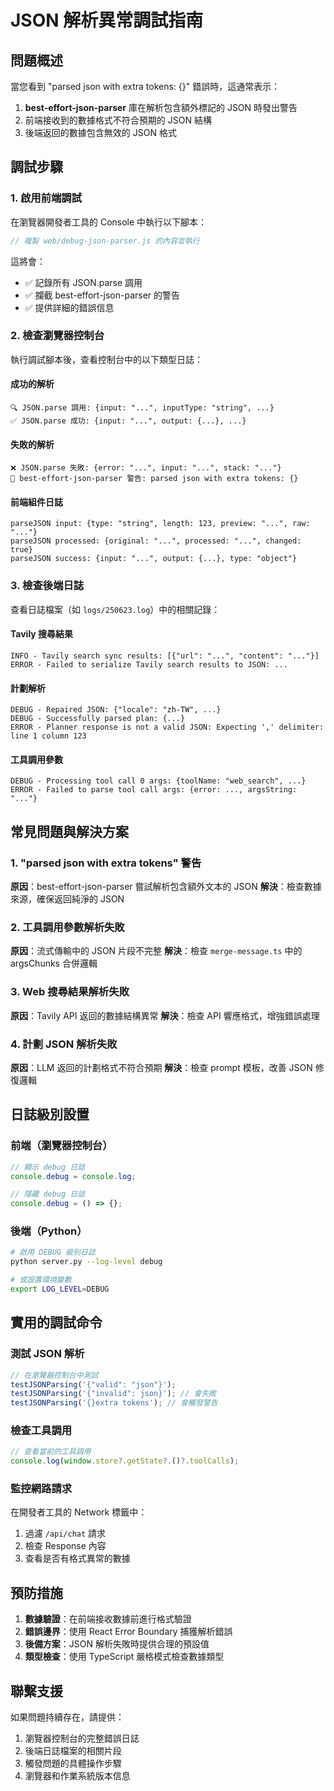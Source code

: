 # JSON 解析異常調試指南

## 問題概述

當您看到 "parsed json with extra tokens: {}" 錯誤時，這通常表示：

1. **best-effort-json-parser** 庫在解析包含額外標記的 JSON 時發出警告
2. 前端接收到的數據格式不符合預期的 JSON 結構
3. 後端返回的數據包含無效的 JSON 格式

## 調試步驟

### 1. 啟用前端調試

在瀏覽器開發者工具的 Console 中執行以下腳本：

```javascript
// 複製 web/debug-json-parser.js 的內容並執行
```

這將會：
- ✅ 記錄所有 JSON.parse 調用
- ✅ 攔截 best-effort-json-parser 的警告
- ✅ 提供詳細的錯誤信息

### 2. 檢查瀏覽器控制台

執行調試腳本後，查看控制台中的以下類型日誌：

#### 成功的解析
```
🔍 JSON.parse 調用: {input: "...", inputType: "string", ...}
✅ JSON.parse 成功: {input: "...", output: {...}, ...}
```

#### 失敗的解析
```
❌ JSON.parse 失敗: {error: "...", input: "...", stack: "..."}
🚨 best-effort-json-parser 警告: parsed json with extra tokens: {}
```

#### 前端組件日誌
```
parseJSON input: {type: "string", length: 123, preview: "...", raw: "..."}
parseJSON processed: {original: "...", processed: "...", changed: true}
parseJSON success: {input: "...", output: {...}, type: "object"}
```

### 3. 檢查後端日誌

查看日誌檔案（如 `logs/250623.log`）中的相關記錄：

#### Tavily 搜尋結果
```
INFO - Tavily search sync results: [{"url": "...", "content": "..."}]
ERROR - Failed to serialize Tavily search results to JSON: ...
```

#### 計劃解析
```
DEBUG - Repaired JSON: {"locale": "zh-TW", ...}
DEBUG - Successfully parsed plan: {...}
ERROR - Planner response is not a valid JSON: Expecting ',' delimiter: line 1 column 123
```

#### 工具調用參數
```
DEBUG - Processing tool call 0 args: {toolName: "web_search", ...}
ERROR - Failed to parse tool call args: {error: ..., argsString: "..."}
```

## 常見問題與解決方案

### 1. "parsed json with extra tokens" 警告

**原因**：best-effort-json-parser 嘗試解析包含額外文本的 JSON
**解決**：檢查數據來源，確保返回純淨的 JSON

### 2. 工具調用參數解析失敗

**原因**：流式傳輸中的 JSON 片段不完整
**解決**：檢查 `merge-message.ts` 中的 argsChunks 合併邏輯

### 3. Web 搜尋結果解析失敗

**原因**：Tavily API 返回的數據結構異常
**解決**：檢查 API 響應格式，增強錯誤處理

### 4. 計劃 JSON 解析失敗

**原因**：LLM 返回的計劃格式不符合預期
**解決**：檢查 prompt 模板，改善 JSON 修復邏輯

## 日誌級別設置

### 前端（瀏覽器控制台）
```javascript
// 顯示 debug 日誌
console.debug = console.log;

// 隱藏 debug 日誌
console.debug = () => {};
```

### 後端（Python）
```bash
# 啟用 DEBUG 級別日誌
python server.py --log-level debug

# 或設置環境變數
export LOG_LEVEL=DEBUG
```

## 實用的調試命令

### 測試 JSON 解析
```javascript
// 在瀏覽器控制台中測試
testJSONParsing('{"valid": "json"}');
testJSONParsing('{"invalid": json}'); // 會失敗
testJSONParsing('{}extra tokens'); // 會觸發警告
```

### 檢查工具調用
```javascript
// 查看當前的工具調用
console.log(window.store?.getState?.()?.toolCalls);
```

### 監控網路請求
在開發者工具的 Network 標籤中：
1. 過濾 `/api/chat` 請求
2. 檢查 Response 內容
3. 查看是否有格式異常的數據

## 預防措施

1. **數據驗證**：在前端接收數據前進行格式驗證
2. **錯誤邊界**：使用 React Error Boundary 捕獲解析錯誤
3. **後備方案**：JSON 解析失敗時提供合理的預設值
4. **類型檢查**：使用 TypeScript 嚴格模式檢查數據類型

## 聯繫支援

如果問題持續存在，請提供：
1. 瀏覽器控制台的完整錯誤日誌
2. 後端日誌檔案的相關片段
3. 觸發問題的具體操作步驟
4. 瀏覽器和作業系統版本信息 